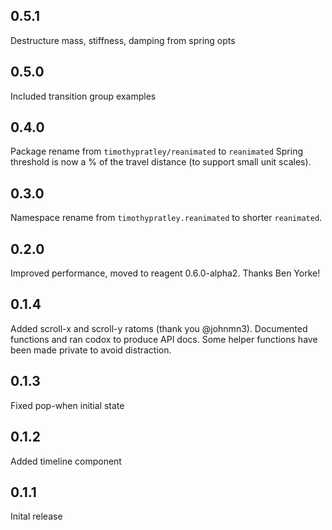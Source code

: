 ## 0.5.1
Destructure mass, stiffness, damping from spring opts

## 0.5.0
Included transition group examples

## 0.4.0
Package rename from `timothypratley/reanimated` to `reanimated`
Spring threshold is now a % of the travel distance (to support small unit scales).

## 0.3.0
Namespace rename from `timothypratley.reanimated` to shorter `reanimated`.

## 0.2.0
Improved performance, moved to reagent 0.6.0-alpha2.
Thanks Ben Yorke!

## 0.1.4
Added scroll-x and scroll-y ratoms (thank you @johnmn3).
Documented functions and ran codox to produce API docs.
Some helper functions have been made private to avoid distraction.

## 0.1.3
Fixed pop-when initial state

## 0.1.2
Added timeline component

## 0.1.1
Inital release

